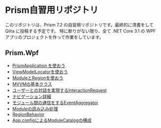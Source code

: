 # Prism自習用リポジトリ

このリポジトリは、Prism 7.2 の自習用リポジトリです。最終的に清書をして Qiita に投稿する予定です。
特に断りがない限り、全て .NET Core 3.1 の WPF アプリのプロジェクトを作って作業をしています。

## Prism.Wpf
+ [PrismApplication を使おう](01.PrismApplication)
+ [ViewModelLocatorを使おう](02.ViewModelLocator)
+ [ModuleとRegionを使おう](03.Module)
+ [MVVMの基本クラス](04.MVVMBasic)
+ [ユーザーとの対話を実現するInteractionRequest](05.InteractionRequest)
+ [ナビゲーション詳細](06.Navigation)
+ [モジュール間の通信をするEventAggregator](07.EventAggregator)
+ [Moduleの読み込み処理](08.ModuleLoadSeq)
+ [RegionBehavior](09.RegionBehavior)
+ [App.configによるModuleCatalogの構成](10.ModuleCatalog)
